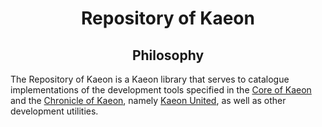 <h1 align="center">Repository of Kaeon</h1>

<h2 align="center">Philosophy</h2>

The Repository of Kaeon is a Kaeon library that serves to catalogue implementations of the development tools specified in the [Core of Kaeon](https://github.com/Atlas-of-Kaeon/Core-of-Kaeon) and the [Chronicle of Kaeon](https://github.com/Atlas-of-Kaeon/Chronicle-of-Kaeon), namely [Kaeon United](https://github.com/Atlas-of-Kaeon/Atlas-of-Kaeon.github.io/blob/master/Repository%20of%20Kaeon/2%20-%20Collection/1%20-%20General/1%20-%20Documentation/1%20-%20Guides/2%20-%20Kaeon%20United/README.md), as well as other development utilities.